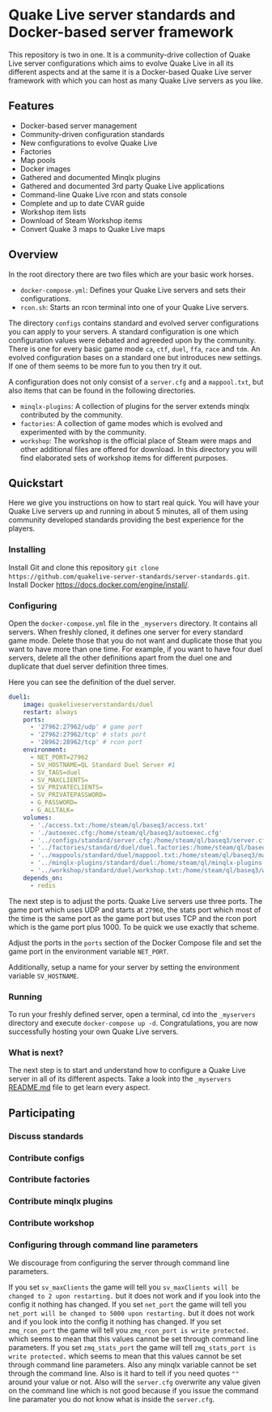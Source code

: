 # Quake Live server standards and Docker-based server framework

This repository is two in one. It is a community-drive collection of Quake Live server configurations which aims to evolve Quake Live in all its different aspects and at the same it is a Docker-based Quake Live server framework with which you can host as many Quake Live servers as you like.

## Features

- Docker-based server management
- Community-driven configuration standards
- New configurations to evolve Quake Live
- Factories
- Map pools
- Docker images
- Gathered and documented Minqlx plugins
- Gathered and documented 3rd party Quake Live applications
- Command-line Quake Live rcon and stats console
- Complete and up to date CVAR guide
- Workshop item lists
- Download of Steam Workshop items
- Convert Quake 3 maps to Quake Live maps

## Overview

In the root directory there are two files which are your basic work horses.

- `docker-compose.yml`: Defines your Quake Live servers and sets their configurations.
- `rcon.sh`: Starts an rcon terminal into one of your Quake Live servers.

The directory `configs` contains standard and evolved server configurations you can apply to your servers. A standard configuration is one which configuration values were debated and agreeded upon by the community. There is one for every basic game mode `ca`, `ctf`, `duel`, `ffa`, `race` and `tdm`. An evolved configuration bases on a standard one but introduces new settings. If one of them seems to be more fun to you then try it out.

A configuration does not only consist of a `server.cfg` and a `mappool.txt`, but also items that can be found in the following directories.

- `minqlx-plugins`: A collection of plugins for the server extends minqlx contributed by the community.
- `factories`: A collection of game modes which is evolved and experimented with by the community.
- `workshop`: The workshop is the official place of Steam were maps and other additional files are offered for download. In this directory you will find elaborated sets of workshop items for different purposes.

## Quickstart

Here we give you instructions on how to start real quick. You will have your Quake Live servers up and running in about 5 minutes, all of them using community developed standards providing the best experience for the players.

### Installing

Install Git and clone this repository `git clone https://github.com/quakelive-server-standards/server-standards.git`. Install Docker https://docs.docker.com/engine/install/.

### Configuring

Open the `docker-compose.yml` file in the `_myservers` directory. It contains all servers. When freshly cloned, it defines one server for every standard game mode. Delete those that you do not want and duplicate those that you want to have more than one time. For example, if you want to have four duel servers, delete all the other definitions apart from the duel one and duplicate that duel server definition three times.

Here you can see the definition of the duel server.

```yml
duel1:
    image: quakeliveserverstandards/duel
    restart: always
    ports:
      - '27962:27962/udp' # game port
      - '27962:27962/tcp' # stats port
      - '28962:28962/tcp' # rcon port
    environment:
      - NET_PORT=27962
      - SV_HOSTNAME=QL Standard Duel Server #1
      - SV_TAGS=duel
      - SV_MAXCLIENTS=
      - SV_PRIVATECLIENTS=
      - SV_PRIVATEPASSWORD=
      - G_PASSWORD=
      - G_ALLTALK=
    volumes:
      - './access.txt:/home/steam/ql/baseq3/access.txt'
      - './autoexec.cfg:/home/steam/ql/baseq3/autoexec.cfg'
      - '../configs/standard/server.cfg:/home/steam/ql/baseq3/server.cfg'
      - '../factories/standard/duel/duel.factories:/home/steam/ql/baseq3/scripts/duel.factories'
      - '../mappools/standard/duel/mappool.txt:/home/steam/ql/baseq3/mappool.txt'
      - '../minqlx-plugins/standard/duel:/home/steam/ql/minqlx-plugins'
      - '../workshop/standard/duel/workshop.txt:/home/steam/ql/baseq3/workshop.txt'
    depends_on: 
      - redis
```

The next step is to adjust the ports. Quake Live servers use three ports. The game port which uses UDP and starts at `27960`, the stats port which most of the time is the same port as the game port but uses TCP and the rcon port which is the game port plus 1000. To be quick we use exactly that scheme.

Adjust the ports in the `ports` section of the Docker Compose file and set the game port in the environment variable `NET_PORT`.

Additionally, setup a name for your server by setting the environment variable `SV_HOSTNAME`.

### Running

To run your freshly defined server, open a terminal, cd into the `_myservers` directory and execute `docker-compose up -d`. Congratulations, you are now successfully hosting your own Quake Live servers.

### What is next?

The next step is to start and understand how to configure a Quake Live server in all of its different aspects. Take a look into the `_myservers` [README.md](https://github.com/quakelive-server-standards/server-standards/blob/master/_myservers/README.md) file to get learn every aspect.

## Participating

### Discuss standards

### Contribute configs

### Contribute factories

### Contribute minqlx plugins

### Contribute workshop

### Configuring through command line parameters

We discourage from configuring the server through command line parameters.

If you set `sv_maxClients` the game will tell you `sv_maxClients will be changed to 2 upon restarting.` but it does not work and if you look into the config it nothing has changed.
If you set `net_port` the game will tell you `net_port will be changed to 5000 upon restarting.` but it does not work and if you look into the config it nothing has changed.
If you set `zmq_rcon_port` the game will tell you `zmq_rcon_port is write protected.` which seems to mean that this values cannot be set through command line parameters.
If you set `zmq_stats_port` the game will tell `zmq_stats_port is write protected.` which seems to mean that this values cannot be set through command line parameters.
Also any minqlx variable cannot be set through the command line.
Also is it hard to tell if you need quotes `""` around your value or not.
Also will the `server.cfg` overwrite any value given on the command line which is not good because if you issue the command line paramater you do not know what is inside the `server.cfg`.
